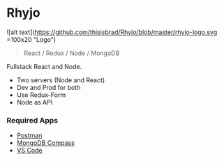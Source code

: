 # Rhyjo

![alt text](https://github.com/thisisbrad/Rhyjo/blob/master/rhyjo-logo.svg
=100x20 "Logo")

> React / Redux / Node / MongoDB

Fullstack React and Node.

* Two servers (Node and React)
* Dev and Prod for both
* Use Redux-Form
* Node as API

### Required Apps

* [Postman](https://www.getpostman.com/apps)
* [MongoDB Compass](https://www.mongodb.com/download-center?filter=enterprise#compass)
* [VS Code](https://code.visualstudio.com/download)
